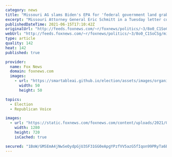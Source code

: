 ```yaml
---
category: news
title: "Missouri AG slams Biden's EPA for 'federal government land grab' over reinstatement of water rule"
excerpt: "Missouri Attorney General Eric Schmitt in a Tuesday letter condemned the EPA's “federal government land grab\" over its decision to revise the Obama-era definition of “waters of the United States.”"
publishedDateTime: 2021-06-15T17:10:42Z
originalUrl: "http://feeds.foxnews.com/~r/foxnews/politics/~3/8o0_C1SoCSg/missouri-ag-schmitt-water-rule"
webUrl: "http://feeds.foxnews.com/~r/foxnews/politics/~3/8o0_C1SoCSg/missouri-ag-schmitt-water-rule"
type: article
quality: 142
heat: 142
published: true

provider:
  name: Fox News
  domain: foxnews.com
  images:
    - url: "https://smartableai.github.io/election/assets/images/organizations/foxnews.com-50x50.jpg"
      width: 50
      height: 50

topics:
  - Election
  - Republican Voice

images:
  - url: "https://static.foxnews.com/foxnews.com/content/uploads/2021/03/Eric-Schmitt.jpg"
    width: 1280
    height: 720
    isCached: true

secured: "1BoW/GMSEmA4jNwSeOydpGjU3SF31GG0eApgYPzfVV5azG5fIqon99PRyTa6BTMvtwb3H9wLpppq9R9LlzAZiX98omAnyrQb5xtGZsrZQHJMK2coEHLBftuBUxJdpHVKApSFTZcrAvxUNge06H9UT3YmuUgn/smxE3KvWkPjLWzd5UJ1AXDkKYtw1M19/zB8UpjbINg2y6BpB1/dD+eNL0hBiAKP9uFu4D2TRDSyvSi/bUNlrAAmZ5Ad7ZnUyFYff5Dsb5EiC+qEf4ZNoiZu/l5SejaNMGWS9UUA9gSrtLcTlc6k7jF7/5adr2rUqgJfjOU3moOd45E6RwBGnbI42br1Tvlb0YAlfIwX0V6snl0=;Cb5djEyokUHWFLCUBsYypA=="
---
```


